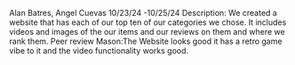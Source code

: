 Alan Batres, Angel Cuevas
10/23/24 -10/25/24
Description: We created a website that has each of our top ten of our categories we chose. It includes videos and images of the our items and our reviews on them and where we rank them.
Peer review Mason:The Website looks good it has a retro game vibe to it and the video functionality works good.
